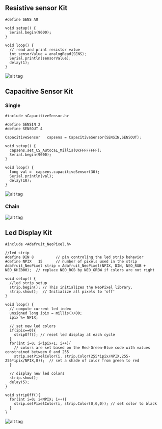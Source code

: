 ## Resistive sensor Kit
```
#define SENS A0

void setup() {
  Serial.begin(9600);
}

void loop() {
  // read and print resistor value
  int sensorValue = analogRead(SENS);
  Serial.println(sensorValue);
  delay(1);
}
```
![alt tag](https://github.com/hssnadr/MotionLab_KIT/blob/master/ResistiveSensor.jpg) 

## Capacitive Sensor Kit
### Single
```
#include <CapacitiveSensor.h>

#define SENSIN 2
#define SENSOUT 4

CapacitiveSensor   capsens = CapacitiveSensor(SENSIN,SENSOUT);

void setup() {
  capsens.set_CS_AutocaL_Millis(0xFFFFFFFF);
  Serial.begin(9600);
}

void loop() {
  long val =  capsens.capacitiveSensor(30);
  Serial.println(val); 
  delay(10);
}
```
![alt tag](https://github.com/hssnadr/MotionLab_KIT/blob/master/CapacitiveSensor_01.jpg) 
### Chain
![alt tag](https://github.com/hssnadr/MotionLab_KIT/blob/master/CapacitiveSensor_02.jpg) 

## Led Display Kit
```
#include <Adafruit_NeoPixel.h>

//led strip
#define DIN 8          // pin controling the led strip behavior
#define NPIX   15      // number of pixels used in the strip
Adafruit_NeoPixel strip = Adafruit_NeoPixel(NPIX, DIN, NEO_RGB + NEO_KHZ800);  // replace NEO_RGB by NEO_GRBW if colors are not right

void setup() {
  //led strip setup
  strip.begin(); // This initializes the NeoPixel library.
  strip.show();  // Initialize all pixels to 'off'
}

void loop() {
  // compute current led index
  unsigned long ipix = millis()/80;
  ipix %= NPIX;

  // set new led colors
  if(ipix==0){
    stripOff(); // reset led display at each cycle
  }
  for(int i=0; i<ipix+1; i++){
    // colors are set based on the Red-Green-Blue code with values constrained between 0 and 255
    strip.setPixelColor(i, strip.Color(255*ipix/NPIX,255-255*ipix/NPIX,0));  // set a shade of color from green to red
  }

  // display new led colors
  strip.show();
  delay(5);
}

void stripOff(){
  for(int i=0; i<NPIX; i++){
    strip.setPixelColor(i, strip.Color(0,0,0)); // set color to black
  }
}
```
![alt tag](https://github.com/hssnadr/MotionLab_KIT/blob/master/LedDisplay.jpg) 
